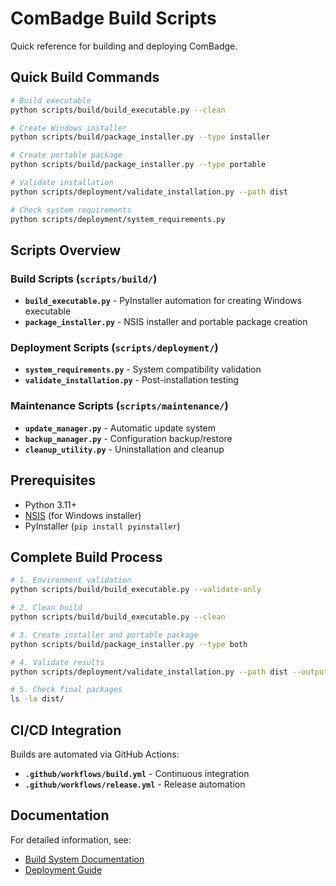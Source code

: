 # ComBadge Build Scripts

Quick reference for building and deploying ComBadge.

## Quick Build Commands

```bash
# Build executable
python scripts/build/build_executable.py --clean

# Create Windows installer  
python scripts/build/package_installer.py --type installer

# Create portable package
python scripts/build/package_installer.py --type portable

# Validate installation
python scripts/deployment/validate_installation.py --path dist

# Check system requirements
python scripts/deployment/system_requirements.py
```

## Scripts Overview

### Build Scripts (`scripts/build/`)

- **`build_executable.py`** - PyInstaller automation for creating Windows executable
- **`package_installer.py`** - NSIS installer and portable package creation

### Deployment Scripts (`scripts/deployment/`)

- **`system_requirements.py`** - System compatibility validation
- **`validate_installation.py`** - Post-installation testing

### Maintenance Scripts (`scripts/maintenance/`)

- **`update_manager.py`** - Automatic update system
- **`backup_manager.py`** - Configuration backup/restore
- **`cleanup_utility.py`** - Uninstallation and cleanup

## Prerequisites

- Python 3.11+
- [NSIS](https://nsis.sourceforge.io/) (for Windows installer)
- PyInstaller (`pip install pyinstaller`)

## Complete Build Process

```bash
# 1. Environment validation
python scripts/build/build_executable.py --validate-only

# 2. Clean build
python scripts/build/build_executable.py --clean

# 3. Create installer and portable package
python scripts/build/package_installer.py --type both

# 4. Validate results
python scripts/deployment/validate_installation.py --path dist --output validation-report.json

# 5. Check final packages
ls -la dist/
```

## CI/CD Integration

Builds are automated via GitHub Actions:

- **`.github/workflows/build.yml`** - Continuous integration
- **`.github/workflows/release.yml`** - Release automation

## Documentation

For detailed information, see:

- [Build System Documentation](../docs/developer_guide/build_system.md)
- [Deployment Guide](../docs/developer_guide/deployment_guide.md)